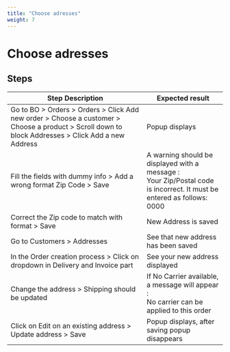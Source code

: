```yaml
---
title: "Choose adresses"
weight: 7
---
```


# Choose adresses
## Steps
| Step Description | Expected result |
| ----- | ----- |
| Go to BO > Orders > Orders > Click Add new order > Choose a customer > Choose a product > Scroll down to block Addresses > Click Add a new Address | Popup displays |
| Fill the fields with dummy info > Add a wrong format Zip Code > Save | A warning should be displayed with a message : <br>Your Zip/Postal code is incorrect. It must be entered as follows: 0000 |
| Correct the Zip code to match with format > Save | New Address is saved |
| Go to Customers > Addresses | See that new address has been saved |
| In the Order creation process > Click on dropdown in Delivery and Invoice part | See your new address displayed |
| Change the address > Shipping should be updated | If No Carrier available, a message will appear : <br>No carrier can be applied to this order |
| Click on Edit on an existing address > Update address > Save | Popup displays, after saving popup disappears |
